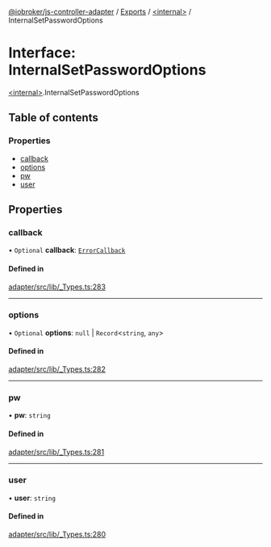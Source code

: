 [@iobroker/js-controller-adapter](../README.md) / [Exports](../modules.md) / [\<internal\>](../modules/internal_.md) / InternalSetPasswordOptions

# Interface: InternalSetPasswordOptions

[\<internal\>](../modules/internal_.md).InternalSetPasswordOptions

## Table of contents

### Properties

- [callback](internal_.InternalSetPasswordOptions.md#callback)
- [options](internal_.InternalSetPasswordOptions.md#options)
- [pw](internal_.InternalSetPasswordOptions.md#pw)
- [user](internal_.InternalSetPasswordOptions.md#user)

## Properties

### callback

• `Optional` **callback**: [`ErrorCallback`](../modules/internal_.md#errorcallback)

#### Defined in

[adapter/src/lib/_Types.ts:283](https://github.com/ioBroker/ioBroker.js-controller/blob/819f1976e/packages/adapter/src/lib/_Types.ts#L283)

___

### options

• `Optional` **options**: ``null`` \| `Record`\<`string`, `any`\>

#### Defined in

[adapter/src/lib/_Types.ts:282](https://github.com/ioBroker/ioBroker.js-controller/blob/819f1976e/packages/adapter/src/lib/_Types.ts#L282)

___

### pw

• **pw**: `string`

#### Defined in

[adapter/src/lib/_Types.ts:281](https://github.com/ioBroker/ioBroker.js-controller/blob/819f1976e/packages/adapter/src/lib/_Types.ts#L281)

___

### user

• **user**: `string`

#### Defined in

[adapter/src/lib/_Types.ts:280](https://github.com/ioBroker/ioBroker.js-controller/blob/819f1976e/packages/adapter/src/lib/_Types.ts#L280)
